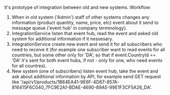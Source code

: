 It's prototype of integration between old and new systems.
Workflow:
1. When in old system ('Admin') staff of other systems changes any information (product quantity, name, price, etc) event about it send to message queue ('event hub' in company terminology).
2. IntegrationService listen that event hub, read the event and asked old system for additional information if it nessesary.
3. IntegrationService  create new event and send it for all subscribers who need to receive it (for example one subscriber want to read events for all countries, but some  other only for 'DA', so that if event.CountryId == 'DA' it's sent for both event hubs, if not - only for one, who need events for all countres).
4. New system (one of subscribers) listen event hub, take the event and ask about additional information by API, for example send GET request like '/api/v1/products/1B64EA41-9E6F-4D67-857A-816415F6C040_7FC9E2A1-BDAE-4690-89A5-99E1F3CF5A26_DA'.
